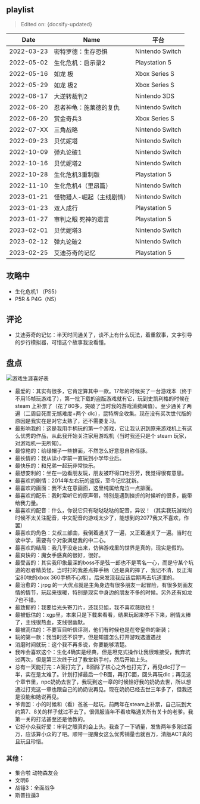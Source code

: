 ## playlist

> Edited on: {docsify-updated}

Date | Name | 平台
--- | --- | ---
2022-03-23 | 密特罗德：生存恐惧 | Nintendo Switch
2022-05-02 | 生化危机：启示录2 | Playstation 5
2022-05-16 | 如龙 极 | Xbox Series S
2022-05-29 | 如龙 极2 | Xbox Series S
2022-06-17 | 大逆转裁判2 | Nintendo 3DS
2022-06-20 | 忍者神龟：施莱德的复仇 | Nintendo Switch
2022-06-20 | 赏金奇兵3 | Xbox Series S
2022-07-XX | 三角战略  | Nintendo Switch
2022-09-23 | 贝优妮塔 | Nintendo Switch
2022-10-09 | 弹丸论破1 | Nintendo Switch
2022-10-16 | 贝优妮塔2 | Nintendo Switch
2022-10-28 | 生化危机3重制版 | Playstation 5
2022-11-10 | 生化危机4（里昂篇） | Nintendo Switch
2023-01-21 | 怪物猎人-崛起（主线剧情）| Nintendo Switch
2023-01-23 | 双人成行 | Playstation 5
2023-01-27 | 审判之眼 死神的遗言 | Playstation 5
2023-02-01 | 贝优妮塔3 | Nintendo Switch
2023-02-12 | 弹丸论破2 | Nintendo Switch
2023-02-25 | 艾迪芬奇的记忆 | Playstation 5

## 攻略中
- 生化危机1 （PS5）
- P5R & P4G（NS）

## 评论
- 艾迪芬奇的记忆：半天时间通关了，谈不上有什么玩法，着重叙事，文字引导的步行模拟器，可惜这个故事我没看懂。

## 盘点

![游戏生涯喜好表](https://user-images.githubusercontent.com/29394181/219539456-7c04e3b9-882d-4ef3-af15-db6bc57d664c.jpg)

- 最爱的：其实有很多，它肯定算其中一款。17年的时候买了一台游戏本（终于不用15帧玩游戏了），第一批下载的盗版游戏就有它，玩到史凯利格的时候在 steam 上补票了（花了80多，突破了当时我的游戏消费阈值）。至少通关了两遍（二周目死而无憾难度+两个 dlc），昆特牌全收集。现在没有买次世代版的原因是我实在是对它太熟了，还不需要复习。
- 最影响我的：这是我用手柄玩的第一个游戏，它让我认识到原来游戏机上有这么优秀的作品，从此我开始关注家用游戏机（当时我还只是个 steam 玩家，对游戏机一无所知）。
- 最惊艳的：给绿帽子一些排面，不然怎么好意思自称任豚。
- 最长情的：我从读小学前一直玩到小学毕业后。
- 最快乐的：和兄弟一起玩非常快乐。
- 最想安利的：坐在一边看朋友玩，朋友被吓得口吐芬芳，我觉得很有意思。
- 最喜欢的剧情：2014年左右玩的盗版，至今记忆犹新。
- 最喜欢的画面：我不太在意画面，这里纯属给鬼泣一点排面。
- 最喜欢的配乐：我时常听它的原声带，特别是遇到挫折的时候听的很多，能带给我力量。  
- 最喜欢的配音：什么，你说它只有哒哒哒哒的配音，异议！（其实我玩游戏的时候不太关注配音，中文配音的游戏太少了，能想到的2077我又不喜欢，作罢）
- 最喜欢的角色：艾叔三部曲，我倒着通关了一遍，又正着通关了一遍。当时在读中学，需要有个对象满足我的中二心。
- 最喜欢的结局：我几乎没走出来，仿佛游戏里的世界是真的，现实是假的。
- 最爽快的：魔女手感真的很好，很好。
- 最受苦的：其实我印象最深的boss不是弦一郎也不是苇名一心，而是守某个坑道的忍者精英怪，当时打的我差点摔手柄（还是真的摔了，我记不清，反正淘宝80块的xbox 360手柄不心疼）。后来发现我应该后期再去坑道里的。
- 最治愈的：jrpg 的一大优点就是主角身边有很多朋友一起冒险，有很多刻画友情的情节，玩起来很暖，特别是现实中身边的朋友不多的时候。另外还有如龙7也不错。
- 最致郁的：我要给光头寄刀片，还我贝姐，我不喜欢薇欧拉！
- 最被低估的：xgp里，本来只是下载来看看，结果玩起来停不下来，剧情太棒了，主线很热血，支线很幽默。
- 最被高估的：不要盲目听信评测，他们有时候也是在夸皇帝的新装；
- 玩的第一款：我当时还不识字，但是知道怎么打开游戏选遭遇战
- 消磨时间就玩：这个我不再多说，你要能够清楚。
- 我咋会喜欢这个：生化4确实是经典，但是坦克式操作让我很难接受，我弃坑过两次，但是第三次终于过了教堂新手村，然后开始上头。
- 总有一天能打完：A面打完了，B面除了核心之外也打完了，再见dlc打了一半，实在是太难了。计划打掉最后一个B面，再打C面，回头再玩dlc；再见这个章节里，npc奶奶去世了，我玩到这一章的时候恰好我的奶奶去世，所以想通过打完这一章也跟自己的奶奶说再见。现在奶奶已经去世三年多了，但我还是没能和她说再见。
- 爷青回：小的时候和（看）爸爸一起玩，前两年在steam上补票，自己玩到大约第7、8关的样子就过不去了。很佩服当年不看攻略通关所有关卡的老爹。我第一关的打法甚至还是他教的。
- 它好小众我好爱：审判之眼真的会上头。我查了一下销量，发售两年多刚过百万，应该算小众的了吧。顺带一提魔女这么优秀销量也就百万，清版ACT真的且玩且珍惜。

### 其他：
- 集合啦 动物森友会
- 文明6
- 战锤3：全面战争
- 斯普拉遁3
